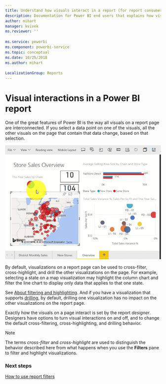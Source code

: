 ```yaml
---
title: Understand how visuals interact in a report (for report consumers)
description: Documentation for Power BI end users that explains how visuals interact on a report page. 
author: mihart
manager: kvivek
ms.reviewer: ''

ms.service: powerbi
ms.component: powerbi-service
ms.topic: conceptual
ms.date: 10/25/2018
ms.author: mihart

LocalizationGroup: Reports
---
```


# Visual interactions in a Power BI report
One of the great features of Power BI is the way all visuals on a report page are interconnected. If you select a data point on one of the visuals, all the other visuals on the page that contain that data change, based on that selection. 

![video of visuals interacting](media/end-user-interactions/interactions.gif)

By default, visualizations on a report page can be used to cross-filter, cross-highlight, and drill the other visualizations on the page. For example, selecting a state on a map visualization may highlight the column chart and filter the line chart to display only data that applies to that one state.

See [About filtering and highlighting](../power-bi-reports-filters-and-highlighting.md). And if you have a visualization that supports [drilling](../power-bi-visualization-drill-down.md), by default, drilling one visualization has no impact on the other visualizations on the report page. 

Exactly how the visuals on a page interact is set by the report *designer*. Designers have options to turn visual interactions on and off, and to change the default cross-filtering,  cross-highlighting, and drilling behavior.
  
> [!NOTE]
> The terms *cross-filter* and *cross-highlight* are used to distinguish the behavior described here from what happens when you use the **Filters** pane to filter and highlight visualizations.  

### Next steps
[How to use report filters](../power-bi-how-to-report-filter.md)
